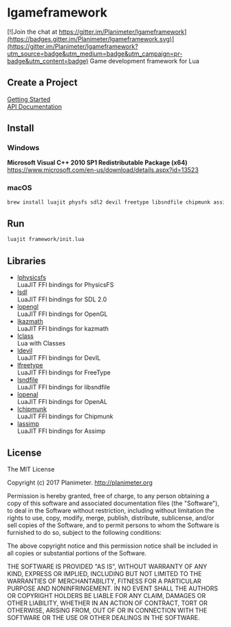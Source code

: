 # lgameframework

[![Join the chat at https://gitter.im/Planimeter/lgameframework](https://badges.gitter.im/Planimeter/lgameframework.svg)](https://gitter.im/Planimeter/lgameframework?utm_source=badge&utm_medium=badge&utm_campaign=pr-badge&utm_content=badge)
Game development framework for Lua

## Create a Project
[Getting Started](https://github.com/Planimeter/lgameframework/wiki/Getting%20Started)  
[API Documentation](https://github.com/Planimeter/lgameframework/wiki)

## Install
### Windows
**Microsoft Visual C++ 2010 SP1 Redistributable Package (x64)**  
https://www.microsoft.com/en-us/download/details.aspx?id=13523

### macOS
```bash
brew install luajit physfs sdl2 devil freetype libsndfile chipmunk assimp
```

## Run
```bash
luajit framework/init.lua
```

## Libraries
* [lphysicsfs](https://github.com/Planimeter/lphysicsfs)  
LuaJIT FFI bindings for PhysicsFS
* [lsdl](https://github.com/Planimeter/lsdl)  
LuaJIT FFI bindings for SDL 2.0
* [lopengl](https://github.com/Planimeter/lopengl)  
LuaJIT FFI bindings for OpenGL
* [lkazmath](https://github.com/Planimeter/lkazmath)  
LuaJIT FFI bindings for kazmath
* [lclass](https://github.com/andrewmcwatters/lclass)  
Lua with Classes
* [ldevil](https://github.com/Planimeter/ldevil)  
LuaJIT FFI bindings for DevIL
* [lfreetype](https://github.com/Planimeter/lfreetype)  
LuaJIT FFI bindings for FreeType
* [lsndfile](https://github.com/Planimeter/lsndfile)  
LuaJIT FFI bindings for libsndfile
* [lopenal](https://github.com/Planimeter/lopenal)  
LuaJIT FFI bindings for OpenAL
* [lchipmunk](https://github.com/Planimeter/lchipmunk)  
LuaJIT FFI bindings for Chipmunk
* [lassimp](https://github.com/Planimeter/lassimp)  
LuaJIT FFI bindings for Assimp

## License
The MIT License

Copyright (c) 2017 Planimeter. http://planimeter.org

Permission is hereby granted, free of charge, to any person obtaining a copy
of this software and associated documentation files (the "Software"), to deal
in the Software without restriction, including without limitation the rights
to use, copy, modify, merge, publish, distribute, sublicense, and/or sell
copies of the Software, and to permit persons to whom the Software is
furnished to do so, subject to the following conditions:

The above copyright notice and this permission notice shall be included in
all copies or substantial portions of the Software.

THE SOFTWARE IS PROVIDED "AS IS", WITHOUT WARRANTY OF ANY KIND, EXPRESS OR
IMPLIED, INCLUDING BUT NOT LIMITED TO THE WARRANTIES OF MERCHANTABILITY,
FITNESS FOR A PARTICULAR PURPOSE AND NONINFRINGEMENT. IN NO EVENT SHALL THE
AUTHORS OR COPYRIGHT HOLDERS BE LIABLE FOR ANY CLAIM, DAMAGES OR OTHER
LIABILITY, WHETHER IN AN ACTION OF CONTRACT, TORT OR OTHERWISE, ARISING FROM,
OUT OF OR IN CONNECTION WITH THE SOFTWARE OR THE USE OR OTHER DEALINGS IN
THE SOFTWARE.
